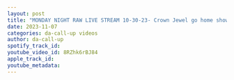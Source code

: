 ```yaml
---
layout: post
title: "MONDAY NIGHT RAW LIVE STREAM 10-30-23- Crown Jewel go home show"
date: 2023-11-07
categories: da-call-up videos
author: da-call-up
spotify_track_id: 
youtube_video_id: 8RZhk6rBJ84
apple_track_id: 
youtube_metadata: 
---
```

